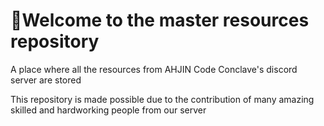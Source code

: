 # 👋Welcome to the master resources repository

A place where all the resources from AHJIN Code Conclave's discord server are stored

This repository is made possible due to the contribution of many amazing skilled and hardworking people from our server
